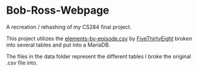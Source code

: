 # Bob-Ross-Webpage
A recreation / rehashing of my CS284 final project.

This project utilizes the [elements-by-episode.csv](https://github.com/fivethirtyeight/data/blob/master/bob-ross/elements-by-episode.csv) by [FiveThirtyEight](https://github.com/fivethirtyeight) broken into several tables and put into a MariaDB.

The files in the data folder represent the different tables I broke the original .csv file into.
